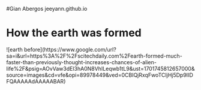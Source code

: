 #Gian Abergos
jeeyann.github.io
	
 
 <h1>How the earth was formed</h1>
![earth before](https://www.google.com/url?sa=i&url=https%3A%2F%2Fscitechdaily.com%2Fearth-formed-much-faster-than-previously-thought-increases-chances-of-alien-life%2F&psig=AOvVaw3dEl3hA0N8VhILeqwb1tL9&ust=1701745812657000&source=images&cd=vfe&opi=89978449&ved=0CBIQjRxqFwoTCIjHj5Dp9IIDFQAAAAAdAAAAABAR)
 
 
 












